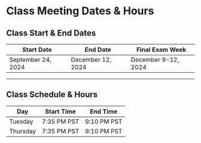 # Class Meeting Dates & Hours

## Class Start & End Dates

| Start Date        | End Date         | Final Exam Week    |
|-------------------|------------------|--------------------|
|September 24, 2024 |December 12, 2024 |December 9-12, 2024 |

-------

## Class Schedule & Hours 

| Day           | Start Time  | End Time     |
|---------------|-------------|--------------|
|Tuesday        |7:35 PM  PST |9:10 PM  PST  |
|Thursday       |7:35 PM  PST |9:10 PM  PST  |

